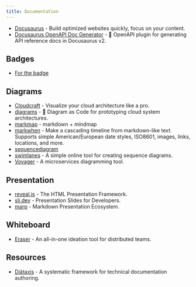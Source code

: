 ```yaml
---
title: Documentation
---
```


- [Docusaurus](https://docusaurus.io/) - Build optimized websites quickly, focus on your content.
- [Docusaurus OpenAPI Doc Generator](https://github.com/PaloAltoNetworks/docusaurus-openapi-docs) - 🦝 OpenAPI plugin for generating API reference docs in Docusaurus v2.

## Badges

- [For the badge](https://forthebadge.com/)

## Diagrams

- [Cloudcraft](https://www.cloudcraft.co) - Visualize your cloud architecture like a pro.
- [diagrams](https://github.com/mingrammer/diagrams) - 🎨 Diagram as Code for prototyping cloud system architectures.
- [markmap](https://markmap.js.org) - markdown + mindmap
- [markwhen](https://github.com/mark-when/markwhen) - Make a cascading timeline from markdown-like text. Supports simple American/European date styles, ISO8601, images, links, locations, and more.
- [sequencediagram](https://sequencediagram.org/)
- [swimlanes](https://swimlanes.io) - A simple online tool for creating sequence diagrams.
- [Voyager](https://voyager.vyne.co/) - A microservices diagramming tool.


## Presentation

- [reveal.js](https://revealjs.com) - The HTML Presentation Framework.
- [sli.dev](https://sli.dev) - Presentation Slides for Developers.
- [marp](https://marp.app/) - Markdown Presentation Ecosystem.

## Whiteboard

- [Eraser](https://app.tryeraser.com/all) - An all-in-one ideation tool for distributed teams.


## Resources

- [Diátaxis](https://diataxis.fr/) - A systematic framework for technical documentation authoring.
